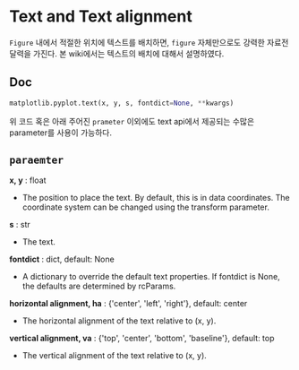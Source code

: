 # Text and Text alignment
`Figure` 내에서 적절한 위치에 텍스트를 배치하면, `figure` 자체만으로도 강력한 자료전달력을 가진다. 본 wiki에서는 텍스트의 배치에 대해서 설명하였다.

## Doc
```python
matplotlib.pyplot.text(x, y, s, fontdict=None, **kwargs)
```
위 코드 혹은 아래 주어진 `prameter` 이외에도 text api에서 제공되는 수많은 parameter를 사용이 가능하다.

## `paraemter`
**x, y** : float
- The position to place the text. By default, this is in data coordinates. The coordinate system can be changed using the transform parameter.

**s** : str
- The text.

**fontdict** : dict, default: None
- A dictionary to override the default text properties. If fontdict is None, the defaults are determined by rcParams.

**horizontal alignment, ha** : {'center', 'left', 'right'}, default: center  
- The horizontal alignment of the text relative to (x, y).

**vertical alignment, va** : {'top', 'center', 'bottom', 'baseline'}, default: top  
- The vertical alignment of the text relative to (x, y).
